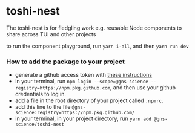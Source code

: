 # toshi-nest

The toshi-nest is for fledgling work e.g. reusable Node components to share across TUI and other projects

to run the component playground, run `yarn i-all`, and then `yarn run dev`

### How to add the package to your project

- generate a github access token with [these instructions](https://docs.github.com/en/authentication/keeping-your-account-and-data-secure/creating-a-personal-access-token)
- in your terminal, run `npm login --scope=@gns-science --registry=https://npm.pkg.github.com`, and then use your github credentials to log in.
- add a file in the root directory of your project called `.npmrc`.
- add this line to the file `@gns-science:registry=https://npm.pkg.github.com/`
- in your terminal, in your project directory, run `yarn add @gns-science/toshi-nest`
